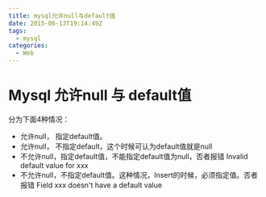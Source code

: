 ```yaml
---
title: mysql允许null与default值
date: 2015-06-13T19:14:49Z
tags:
  - mysql
categories:
  - Web
---
```

# Mysql 允许null 与 default值

分为下面4种情况：
- 允许null， 指定default值。
- 允许null， 不指定default，这个时候可认为default值就是null
- 不允许null，指定default值，不能指定default值为null，否者报错 Invalid default value for xxx
- 不允许null，不指定default值。这种情况，Insert的时候，必须指定值。否者报错 Field xxx doesn't have a default value
